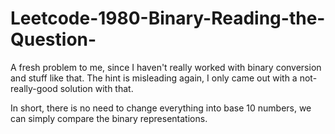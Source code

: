 # Leetcode-1980-Binary-Reading-the-Question-

A fresh problem to me, since I haven't really worked with binary conversion and stuff like that.
The hint is misleading again, I only came out with a not-really-good solution with that. 

In short, there is no need to change everything into base 10 numbers, we can simply compare the binary representations.
